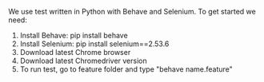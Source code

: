 We use test written in Python with Behave and Selenium.
To get started we need:
1. Install Behave: pip install behave
2. Install Selenium: pip install selenium==2.53.6
3. Download latest Chrome browser
4. Download latest Chromedriver version
5. To run test, go to feature folder and type "behave name.feature"